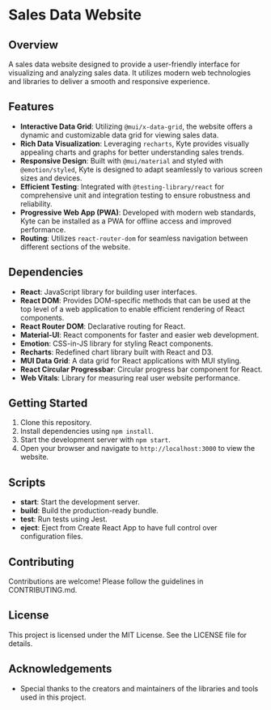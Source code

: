 # Sales Data Website

## Overview
A sales data website designed to provide a user-friendly interface for visualizing and analyzing sales data. It utilizes modern web technologies and libraries to deliver a smooth and responsive experience.

## Features
- **Interactive Data Grid**: Utilizing `@mui/x-data-grid`, the website offers a dynamic and customizable data grid for viewing sales data.
- **Rich Data Visualization**: Leveraging `recharts`, Kyte provides visually appealing charts and graphs for better understanding sales trends.
- **Responsive Design**: Built with `@mui/material` and styled with `@emotion/styled`, Kyte is designed to adapt seamlessly to various screen sizes and devices.
- **Efficient Testing**: Integrated with `@testing-library/react` for comprehensive unit and integration testing to ensure robustness and reliability.
- **Progressive Web App (PWA)**: Developed with modern web standards, Kyte can be installed as a PWA for offline access and improved performance.
- **Routing**: Utilizes `react-router-dom` for seamless navigation between different sections of the website.

## Dependencies
- **React**: JavaScript library for building user interfaces.
- **React DOM**: Provides DOM-specific methods that can be used at the top level of a web application to enable efficient rendering of React components.
- **React Router DOM**: Declarative routing for React.
- **Material-UI**: React components for faster and easier web development.
- **Emotion**: CSS-in-JS library for styling React components.
- **Recharts**: Redefined chart library built with React and D3.
- **MUI Data Grid**: A data grid for React applications with MUI styling.
- **React Circular Progressbar**: Circular progress bar component for React.
- **Web Vitals**: Library for measuring real user website performance.

## Getting Started
1. Clone this repository.
2. Install dependencies using `npm install`.
3. Start the development server with `npm start`.
4. Open your browser and navigate to `http://localhost:3000` to view the website.

## Scripts
- **start**: Start the development server.
- **build**: Build the production-ready bundle.
- **test**: Run tests using Jest.
- **eject**: Eject from Create React App to have full control over configuration files.

## Contributing
Contributions are welcome! Please follow the guidelines in CONTRIBUTING.md.

## License
This project is licensed under the MIT License. See the LICENSE file for details.

## Acknowledgements
- Special thanks to the creators and maintainers of the libraries and tools used in this project.
